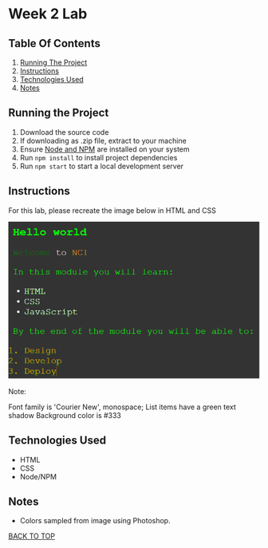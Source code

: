 # Week 2 Lab

## Table Of Contents

1. [Running The Project](#running-the-project)
2. [Instructions](#instructions)
3. [Technologies Used](#technologies-used)
4. [Notes](#notes)

## Running the Project
1. Download the source code
2. If downloading as .zip file, extract to your machine
3. Ensure [Node and NPM](https://nodejs.org/en/) are installed on your system
4. Run `npm install` to install project dependencies
5. Run `npm start` to start a local development server

## Instructions
For this lab, please recreate the image below in HTML and CSS

![Image to recreate](./img/imageToRecreate.png)

Note:

Font family is 'Courier New', monospace;
List items have a green text shadow
Background color is #333

## Technologies Used
- HTML
- CSS
- Node/NPM

## Notes
- Colors sampled from image using Photoshop.

[BACK TO TOP](#week-2-lab)
